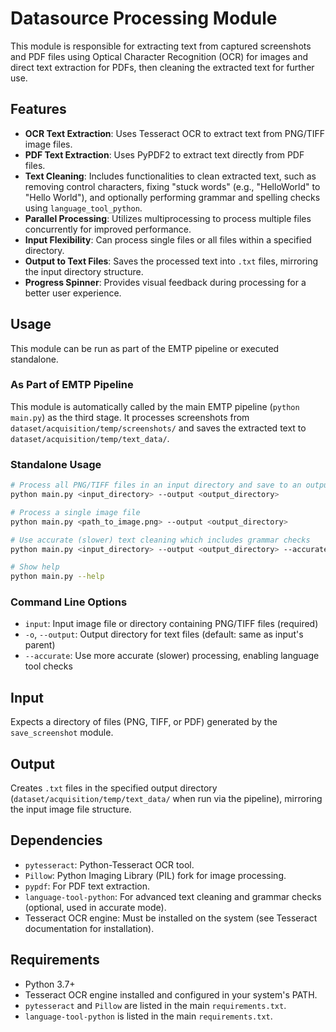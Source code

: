 # Datasource Processing Module

This module is responsible for extracting text from captured screenshots and PDF files using Optical Character Recognition (OCR) for images and direct text extraction for PDFs, then cleaning the extracted text for further use.

## Features

- **OCR Text Extraction**: Uses Tesseract OCR to extract text from PNG/TIFF image files.
- **PDF Text Extraction**: Uses PyPDF2 to extract text directly from PDF files.
- **Text Cleaning**: Includes functionalities to clean extracted text, such as removing control characters, fixing "stuck words" (e.g., "HelloWorld" to "Hello World"), and optionally performing grammar and spelling checks using `language_tool_python`.
- **Parallel Processing**: Utilizes multiprocessing to process multiple files concurrently for improved performance.
- **Input Flexibility**: Can process single files or all files within a specified directory.
- **Output to Text Files**: Saves the processed text into `.txt` files, mirroring the input directory structure.
- **Progress Spinner**: Provides visual feedback during processing for a better user experience.

## Usage

This module can be run as part of the EMTP pipeline or executed standalone.

### As Part of EMTP Pipeline

This module is automatically called by the main EMTP pipeline (`python main.py`) as the third stage. It processes screenshots from `dataset/acquisition/temp/screenshots/` and saves the extracted text to `dataset/acquisition/temp/text_data/`.

### Standalone Usage

```bash
# Process all PNG/TIFF files in an input directory and save to an output directory
python main.py <input_directory> --output <output_directory>

# Process a single image file
python main.py <path_to_image.png> --output <output_directory>

# Use accurate (slower) text cleaning which includes grammar checks
python main.py <input_directory> --output <output_directory> --accurate

# Show help
python main.py --help
```

### Command Line Options

- `input`: Input image file or directory containing PNG/TIFF files (required)
- `-o`, `--output`: Output directory for text files (default: same as input's parent)
- `--accurate`: Use more accurate (slower) processing, enabling language tool checks

## Input

Expects a directory of files (PNG, TIFF, or PDF) generated by the `save_screenshot` module.

## Output

Creates `.txt` files in the specified output directory (`dataset/acquisition/temp/text_data/` when run via the pipeline), mirroring the input image file structure.

## Dependencies

- `pytesseract`: Python-Tesseract OCR tool.
- `Pillow`: Python Imaging Library (PIL) fork for image processing.
- `pypdf`: For PDF text extraction.
- `language-tool-python`: For advanced text cleaning and grammar checks (optional, used in accurate mode).
- Tesseract OCR engine: Must be installed on the system (see Tesseract documentation for installation).

## Requirements

- Python 3.7+
- Tesseract OCR engine installed and configured in your system's PATH.
- `pytesseract` and `Pillow` are listed in the main `requirements.txt`.
- `language-tool-python` is listed in the main `requirements.txt`.

